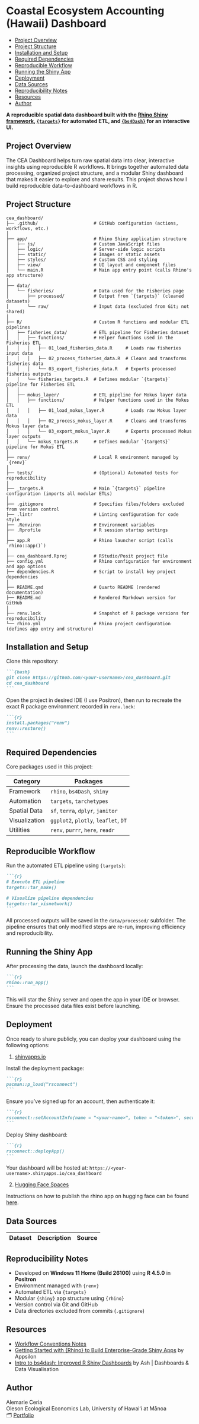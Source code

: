 # Coastal Ecosystem Accounting (Hawaii) Dashboard


- [Project Overview](#project-overview)
- [Project Structure](#project-structure)
- [Installation and Setup](#installation-and-setup)
- [Required Dependencies](#required-dependencies)
- [Reproducible Workflow](#reproducible-workflow)
- [Running the Shiny App](#running-the-shiny-app)
- [Deployment](#deployment)
- [Data Sources](#data-sources)
- [Reproducibility Notes](#reproducibility-notes)
- [Resources](#resources)
- [Author](#author)

**A reproducible spatial data dashboard built with the [Rhino Shiny
framework](https://appsilon.github.io/rhino/),
[`{targets}`](https://books.ropensci.org/targets/) for automated ETL,
and [`{bs4Dash}`](https://bs4dash.rinterface.com/) for an interactive
UI.**

## Project Overview

The CEA Dashboard helps turn raw spatial data into clear, interactive
insights using reproducible R workflows. It brings together automated
data processing, organized project structure, and a modular Shiny
dashboard that makes it easier to explore and share results. This
project shows how I build reproducible data-to-dashboard workflows in R.

## Project Structure

``` text
cea_dashboard/
├── .github/                     # GitHub configuration (actions, workflows, etc.)
│
├── app/                         # Rhino Shiny application structure
│   ├── js/                      # Custom JavaScript files
│   ├── logic/                   # Server-side logic scripts
│   ├── static/                  # Images or static assets
│   ├── styles/                  # Custom CSS and styling
│   ├── view/                    # UI layout and component files
│   └── main.R                   # Main app entry point (calls Rhino's app structure)
│
├── data/
│   └── fisheries/               # Data used for the Fisheries page
│       ├── processed/           # Output from `{targets}` (cleaned datasets)
│       └── raw/                 # Input data (excluded from Git; not shared)
│
├── R/                           # Custom R functions and modular ETL pipelines
│   ├── fisheries_data/          # ETL pipeline for Fisheries dataset
│   │   ├── functions/           # Helper functions used in the Fisheries ETL
│   │   │   ├── 01_load_fisheries_data.R     # Loads raw fisheries input data
│   │   │   ├── 02_process_fisheries_data.R  # Cleans and transforms fisheries data
│   │   │   └── 03_export_fisheries_data.R   # Exports processed fisheries outputs
│   │   └── fisheries_targets.R  # Defines modular `{targets}` pipeline for Fisheries ETL
│   │
│   ├── mokus_layer/             # ETL pipeline for Mokus layer data
│   │   ├── functions/           # Helper functions used in the Mokus ETL
│   │   │   ├── 01_load_mokus_layer.R        # Loads raw Mokus layer data
│   │   │   ├── 02_process_mokus_layer.R     # Cleans and transforms Mokus layer data
│   │   │   └── 03_export_mokus_layer.R      # Exports processed Mokus layer outputs
│   │   └── mokus_targets.R      # Defines modular `{targets}` pipeline for Mokus ETL
│
├── renv/                        # Local R environment managed by `{renv}`
│
├── tests/                       # (Optional) Automated tests for reproducibility
│
├── _targets.R                   # Main `{targets}` pipeline configuration (imports all modular ETLs)
│
├── .gitignore                   # Specifies files/folders excluded from version control
├── .lintr                       # Linting configuration for code style
├── .Renviron                    # Environment variables
├── .Rprofile                    # R session startup settings
│
├── app.R                        # Rhino launcher script (calls `rhino::app()`)
│
├── cea_dashboard.Rproj          # RStudio/Posit project file
├── config.yml                   # Rhino configuration for environment and app options
├── dependencies.R               # Script to install key project dependencies
│
├── README.qmd                   # Quarto README (rendered documentation)
├── README.md                    # Rendered Markdown version for GitHub
│
├── renv.lock                    # Snapshot of R package versions for reproducibility
└── rhino.yml                    # Rhino project configuration (defines app entry and structure)
```

## Installation and Setup

Clone this repository:

```` markdown
```{bash}
git clone https://github.com/<your-username>/cea_dashboard.git
cd cea_dashboard
```
````

Open the project in desired IDE (I use Positron), then run to recreate
the exact R package environment recorded in `renv.lock`:

```` markdown
```{r}
install.packages("renv")
renv::restore()
```
````

## Required Dependencies

Core packages used in this project:

| Category      | Packages                             |
|---------------|--------------------------------------|
| Framework     | `rhino`, `bs4Dash`, `shiny`          |
| Automation    | `targets`, `tarchetypes`             |
| Spatial Data  | `sf`, `terra`, `dplyr`, `janitor`    |
| Visualization | `ggplot2`, `plotly`, `leaflet`, `DT` |
| Utilities     | `renv`, `purrr`, `here`, `readr`     |

## Reproducible Workflow

Run the automated ETL pipeline using `{targets}`:

```` markdown
```{r}
# Execute ETL pipeline
targets::tar_make()  

# Visualize pipeline dependencies     
targets::tar_visnetwork()    
```
````

All processed outputs will be saved in the `data/processed/` subfolder.
The pipeline ensures that only modified steps are re-run, improving
efficiency and reproducibility.

## Running the Shiny App

After processing the data, launch the dashboard locally:

```` markdown
```{r}
rhino::run_app()
```
````

This will star the Shiny server and open the app in your IDE or browser.
Ensure the processed data files exist before launching.

## Deployment

Once ready to share publicly, you can deploy your dashboard using the
following options:

1.  [shinyapps.io](https://www.shinyapps.io/)

Install the deployment package:

```` markdown
```{r}
pacman::p_load("rsconnect")
```
````

Ensure you’ve signed up for an account, then authenticate it:

```` markdown
```{r}
rsconnect::setAccountInfo(name = "<your-name>", token = "<token>", secret = "<secret>"
```
````

Deploy Shiny dashboard:

```` markdown
```{r}
rsconnect::deployApp()
```
````

Your dashboard will be hosted at:
`https://<your-username>.shinyapps.io/cea_dashboard`

2.  [Hugging Face Spaces](https://huggingface.co/spaces)

Instructions on how to publish the rhino app on hugging face can be
found
[here](https://appsilon.github.io/rhino/articles/how-to/publish-on-huggingface.html).

## Data Sources

| Dataset | Description | Source |
|---------|-------------|--------|

## Reproducibility Notes

- Developed on **Windows 11 Home (Build 26100)** using **R 4.5.0** in
  **Positron**
- Environment managed with `{renv}`
- Automated ETL via `{targets}`
- Modular `{shiny}` app structure using `{rhino}`
- Version control via Git and GitHub
- Data directories excluded from commits (`.gitignore`)

## Resources

- [Workflow Conventions
  Notes](https://github.com/alemarieceria/cea_dashboard/tree/main/docs/workflow_conventions.md)
- [Getting Started with {Rhino} to Build Enterprise-Grade Shiny
  Apps](https://www.youtube.com/watch?v=_Om68Yj5Sxc&list=PLNuj1Dnarqy6Ye2SuVtHiDiB1AHC0_HUu&index=18)
  by Appsilon
- [Intro to bs4dash: Improved R Shiny
  Dashboards](https://www.youtube.com/watch?v=LY6K_GD4ypc&list=PLNuj1Dnarqy6Ye2SuVtHiDiB1AHC0_HUu&index=25&t=362s)
  by Ash \| Dashboards & Data Visualisation

## Author

Alemarie Ceria  
Oleson Ecological Economics Lab, University of Hawaiʻi at Mānoa  
🗂️ [Portfolio](https://alemarieceria.github.io/portfolio/)
